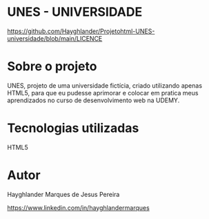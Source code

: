 # UNES - UNIVERSIDADE
https://github.com/Hayghlander/Projetohtml-UNES-universidade/blob/main/LICENCE

# Sobre o projeto

UNES, projeto de uma universidade fictícia, criado utilizando apenas HTML5, para que eu pudesse aprimorar e colocar em pratica meus aprendizados no curso de desenvolvimento web na UDEMY.


# Tecnologias utilizadas

HTML5

# Autor

Hayghlander Marques de Jesus Pereira

https://www.linkedin.com/in/hayghlandermarques

